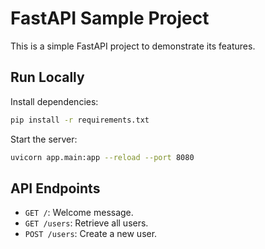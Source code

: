 # FastAPI Sample Project

This is a simple FastAPI project to demonstrate its features.

## Run Locally
Install dependencies:
```bash
pip install -r requirements.txt
```

Start the server:
```bash
uvicorn app.main:app --reload --port 8080
```

## API Endpoints
- `GET /`: Welcome message.
- `GET /users`: Retrieve all users.
- `POST /users`: Create a new user.
